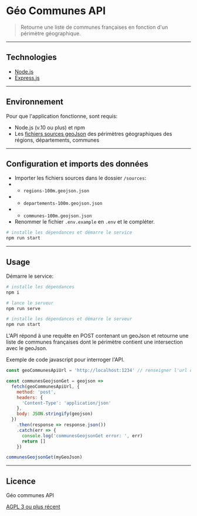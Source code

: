# Géo Communes API

> Retourne une liste de communes françaises en fonction d'un périmètre géographique.

---

## Technologies

- [Node.js](https://nodejs.org/)
- [Express.js](http://expressjs.com)

---

## Environnement

Pour que l'application fonctionne, sont requis:

- Node.js (v.10 ou plus) et npm
- Les [fichiers sources geoJson](http://etalab-datasets.geo.data.gouv.fr/contours-administratifs/2019/geojson/) des périmètres géographiques des régions, départements, communes

---

## Configuration et imports des données

- Importer les fichiers sources dans le dossier `/sources`:
- - `regions-100m.geojson.json`
- - `departements-100m.geojson.json`
- - `communes-100m.geojson.json`
- Renommer le fichier `.env.example` en `.env` et le compléter.

```bash
# installe les dépendances et démarre le service
npm run start
```

---

## Usage

Démarre le service:

```bash
# installe les dépendances
npm i

# lance le serveur
npm run serve

# installe les dépendances et démarre le serveur
npm run start
```

L'API répond à une requête en POST contenant un geoJson et retourne une liste de communes françaises dont le périmètre contient une intersection avec le geoJson.

Exemple de code javascript pour interroger l'API.

```js
const geoCommunesApiUrl = 'http://localhost:1234' // renseigner l'url de l'API

const communesGeojsonGet = geojson =>
  fetch(geoCommunesApiUrl, {
    method: 'post',
    headers: {
      'Content-Type': 'application/json'
    },
    body: JSON.stringify(geojson)
  })
    .then(response => response.json())
    .catch(err => {
      console.log('communesGeojsonGet error: ', err)
      return []
    })

communesGeojsonGet(myGeoJson)
```

---

## Licence

Géo communes API

[AGPL 3 ou plus récent](https://spdx.org/licenses/AGPL-3.0-or-later.html)
